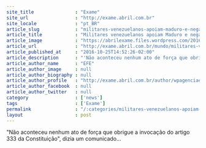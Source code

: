```yaml
---
site_title               : "Exame"
site_url                 : "http://exame.abril.com.br"
site_locale              : "pt_BR"
article_slug             : "militares-venezuelanos-apoiam-maduro-e-negam-golpe-de-estado"
article_title            : "Militares venezuelanos apoiam Maduro e negam golpe de Estado"
article_image            : "https://abrilexame.files.wordpress.com/2016/10/2016-10-21t033327z_1692010283_s1beuiegapaa_rtrmadp_3_venezuela-politics-e1477414202521.jpg?quality=70&strip=all&w=680"
article_url              : "http://exame.abril.com.br/mundo/militares-venezuelanos-apoiam-maduro-e-negam-golpe-de-estado/"
article_published_at     : "2016-10-25T14:52:26-02:00"
article_description      : "'Não aconteceu nenhum ato de força que obrigue a invocação do artigo 333 da Constituição', dizia um comunicado..."
article_author_name      : "EFE"
article_author_image     : null
article_author_biography : null
article_author_profile   : "http://exame.abril.com.br/author/wpagenciaefe/"
article_author_facebook  : null
article_author_twitter   : null
category                 : ['news']
tags                     : ['Exame']
permalink                : "/:categories/militares-venezuelanos-apoiam-maduro-e-negam-golpe-de-estado/"
layout                   : post
---
```


"Não aconteceu nenhum ato de força que obrigue a invocação do artigo 333 da Constituição", dizia um comunicado...
